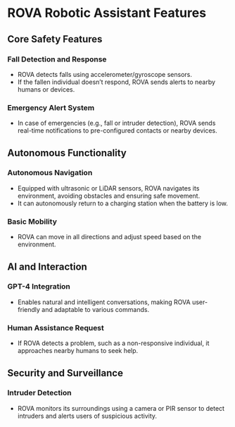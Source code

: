 # ROVA Robotic Assistant Features

## Core Safety Features

### Fall Detection and Response
- ROVA detects falls using accelerometer/gyroscope sensors.
- If the fallen individual doesn’t respond, ROVA sends alerts to nearby humans or devices.

### Emergency Alert System
- In case of emergencies (e.g., fall or intruder detection), ROVA sends real-time notifications to pre-configured contacts or nearby devices.

## Autonomous Functionality

### Autonomous Navigation
- Equipped with ultrasonic or LiDAR sensors, ROVA navigates its environment, avoiding obstacles and ensuring safe movement.
- It can autonomously return to a charging station when the battery is low.

### Basic Mobility
- ROVA can move in all directions and adjust speed based on the environment.

## AI and Interaction

### GPT-4 Integration
- Enables natural and intelligent conversations, making ROVA user-friendly and adaptable to various commands.

### Human Assistance Request
- If ROVA detects a problem, such as a non-responsive individual, it approaches nearby humans to seek help.

## Security and Surveillance

### Intruder Detection
- ROVA monitors its surroundings using a camera or PIR sensor to detect intruders and alerts users of suspicious activity.
